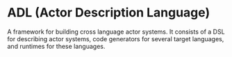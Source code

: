 ADL (Actor Description Language)
================================

A framework for building cross language actor systems. It consists of a DSL for describing actor systems,
code generators for several target languages, and runtimes for these languages.
